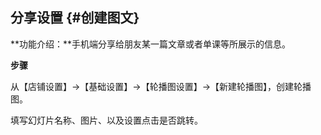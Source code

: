 ## 分享设置 {#创建图文}

**功能介绍：**手机端分享给朋友某一篇文章或者单课等所展示的信息。

**步骤**

从【店铺设置】→【基础设置】→【轮播图设置】→【新建轮播图】，创建轮播图。

填写幻灯片名称、图片、以及设置点击是否跳转。

